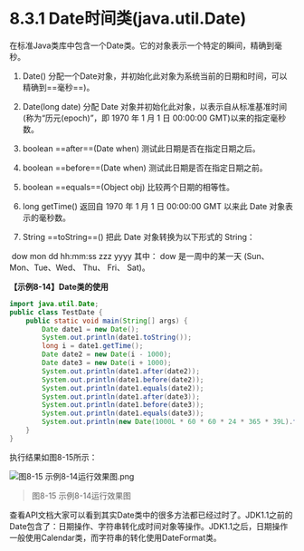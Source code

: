 # 8.3.1 Date时间类(java.util.Date)

   在标准Java类库中包含一个Date类。它的对象表示一个特定的瞬间，精确到毫秒。

1. Date() 分配一个Date对象，并初始化此对象为系统当前的日期和时间，可以精确到==毫秒==)。

2. Date(long date) 分配 Date 对象并初始化此对象，以表示自从标准基准时间(称为“历元(epoch)”，即 1970 年 1 月 1 日 00:00:00 GMT)以来的指定毫秒数。

3. boolean ==after==(Date when) 测试此日期是否在指定日期之后。

4. boolean ==before==(Date when) 测试此日期是否在指定日期之前。

5. boolean ==equals==(Object obj) 比较两个日期的相等性。

6. long getTime() 返回自 1970 年 1 月 1 日 00:00:00 GMT 以来此 Date 对象表示的毫秒数。

7. String ==toString==() 把此 Date 对象转换为以下形式的 String：

​    dow mon dd hh:mm:ss zzz yyyy 其中： dow 是一周中的某一天 (Sun、 Mon、Tue、Wed、 Thu、 Fri、 Sat)。

**【示例8-14】Date类的使用**

```java {4,5,6,9-14}
import java.util.Date;
public class TestDate {
	public static void main(String[] args) {
		Date date1 = new Date();
		System.out.println(date1.toString());
		long i = date1.getTime();
		Date date2 = new Date(i - 1000);
		Date date3 = new Date(i + 1000);
		System.out.println(date1.after(date2));
		System.out.println(date1.before(date2));
		System.out.println(date1.equals(date2));
		System.out.println(date1.after(date3));
		System.out.println(date1.before(date3));
		System.out.println(date1.equals(date3));
		System.out.println(new Date(1000L * 60 * 60 * 24 * 365 * 39L).toString());
	}
}
```

   执行结果如图8-15所示：

![图8-15 示例8-14运行效果图.png](https://www.sxt.cn/360shop/Public/admin/UEditor/20170524/1495608258449100.png)

> 图8-15 示例8-14运行效果图

   查看API文档大家可以看到其实Date类中的很多方法都已经过时了。JDK1.1之前的Date包含了：日期操作、字符串转化成时间对象等操作。JDK1.1之后，日期操作一般使用Calendar类，而字符串的转化使用DateFormat类。